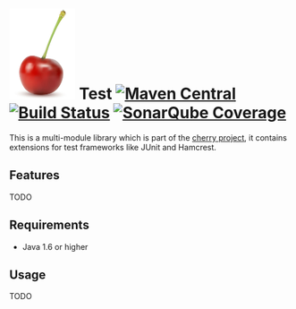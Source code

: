 # ![cherry-logo](https://raw.githubusercontent.com/codereligion/cherry/master/small-cherry.png) Test [![Maven Central](https://maven-badges.herokuapp.com/maven-central/com.codereligion/codereligion-cherry-test/badge.svg?style=plastic)](https://maven-badges.herokuapp.com/maven-central/com.codereligion/codereligion-cherry-test) [![Build Status](https://ssl.webpack.de/secure-jenkins.codereligion.com/buildStatus/icon?job=codereligion-cherry-test-master-build-flow)](http://jenkins.codereligion.com/view/codereligion-cherry-test/job/codereligion-cherry-test-master-build-flow/) [![SonarQube Coverage](https://img.shields.io/sonar/http/sonar.codereligion.com/com.codereligion:codereligion-cherry-test/coverage.svg?style=plastic)](http://sonar.codereligion.com/dashboard/index/519)

This is a multi-module library which is part of the [cherry project](https://github.com/codereligion/cherry), it contains extensions for test frameworks like JUnit and Hamcrest.

## Features
TODO

## Requirements
* Java 1.6 or higher

## Usage
TODO
